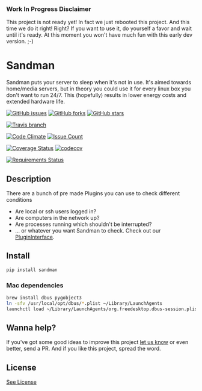### Work In Progress Disclaimer

This project is not ready yet! In fact we just rebooted this project. And this time we do it right! Right?
If you want to use it, do yourself a favor and wait until it's ready. At this moment you won't have much fun with this early dev version. ;-)


# Sandman

Sandman puts your server to sleep when it's not in use.
It's aimed towards home/media servers, but in theory you could use it for every linux box you don't want to run 24/7.
This (hopefully) results in lower energy costs and extended hardware life.

[![GitHub issues](https://img.shields.io/github/issues/SLCoding/Sandman.svg)](https://github.com/SLCoding/Sandman/issues)
[![GitHub forks](https://img.shields.io/github/forks/SLCoding/Sandman.svg)](https://github.com/SLCoding/Sandman/network)
[![GitHub stars](https://img.shields.io/github/stars/SLCoding/Sandman.svg)](https://github.com/SLCoding/Sandman/stargazers)

[![Travis branch](https://img.shields.io/travis/SLCoding/Sandman.svg)](https://travis-ci.org/SLCoding/Sandman)

[![Code Climate](https://codeclimate.com/github/SLCoding/Sandman/badges/gpa.svg)](https://codeclimate.com/github/SLCoding/Sandman)
[![Issue Count](https://codeclimate.com/github/SLCoding/Sandman/badges/issue_count.svg)](https://codeclimate.com/github/SLCoding/Sandman)

[![Coverage Status](https://coveralls.io/repos/github/SLCoding/Sandman/badge.svg)](https://coveralls.io/github/SLCoding/Sandman)
[![codecov](https://codecov.io/gh/SLCoding/Sandman/branch/master/graph/badge.svg)](https://codecov.io/gh/SLCoding/Sandman)

[![Requirements Status](https://requires.io/github/SLCoding/Sandman/requirements.svg)](https://requires.io/github/SLCoding/Sandman/requirements/)


## Description

There are a bunch of pre made Plugins you can use to check different conditions

- Are local or ssh users logged in?
- Are computers in the network up?
- Are processes running which shouldn't be interrupted?
- ... or whatever you want Sandman to check. Check out our [PluginInterface](sandman/api/).

## Install
```bash
pip install sandman
```

### Mac dependencies
```bash
brew install dbus pygobject3
ln -sfv /usr/local/opt/dbus/*.plist ~/Library/LaunchAgents
launchctl load ~/Library/LaunchAgents/org.freedesktop.dbus-session.plist
```

## Wanna help?

If you've got some good ideas to improve this project [let us know](https://github.com/SLCoding/Sandman-coreplugins/issues/new) or even better, send a PR.
And if you like this project, spread the word.

## License

[See License](LICENSE)
